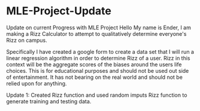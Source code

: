 # MLE-Project-Update
Update on current Progress with MLE Project
Hello My name is Ender, I am making a Rizz Calculator to attempt to qualitatively determine everyone's Rizz on campus.

Specifically I have created a google form to create a data set that I will run a linear regression algorithm in order to determine Rizz of a user. Rizz in this context will be the aggregate scores of the biases around the users life choices. This is for educational purposes and should not be used out side of entertainment. It has not bearing on the real world and should not be relied upon for anything.

Update 1:
Created Rizz function and used random imputs Rizz function to generate training and testing data.
